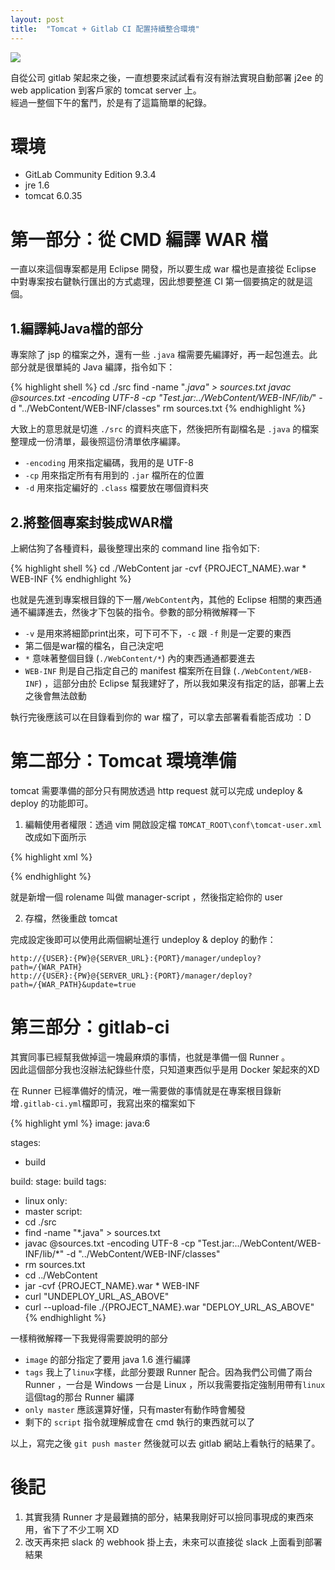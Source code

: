 ```yaml
---
layout: post
title:  "Tomcat + Gitlab CI 配置持續整合環境"
---
```


![](http://i.imgur.com/WAzZmtT.jpg)

自從公司 gitlab 架起來之後，一直想要來試試看有沒有辦法實現自動部署 j2ee 的 web application 到客戶家的 tomcat server 上。  
經過一整個下午的奮鬥，於是有了這篇簡單的紀錄。

# 環境 #

- GitLab Community Edition 9.3.4
- jre 1.6
- tomcat 6.0.35

# 第一部分：從 CMD 編譯 WAR 檔

一直以來這個專案都是用 Eclipse 開發，所以要生成 war 檔也是直接從 Eclipse 中對專案按右鍵執行匯出的方式處理，因此想要整進 CI 第一個要搞定的就是這個。  

## 1.編譯純Java檔的部分 ##

專案除了 jsp 的檔案之外，還有一些 `.java` 檔需要先編譯好，再一起包進去。此部分就是很單純的 Java 編譯，指令如下：

{% highlight shell %}
cd ./src
find -name "*.java" > sources.txt
javac @sources.txt  -encoding UTF-8 -cp "Test.jar:../WebContent/WEB-INF/lib/*" -d "../WebContent/WEB-INF/classes"
rm sources.txt
{% endhighlight %}

大致上的意思就是切進 `./src` 的資料夾底下，然後把所有副檔名是 `.java` 的檔案整理成一份清單，最後照這份清單依序編譯。  

- `-encoding` 用來指定編碼，我用的是 UTF-8
- `-cp` 用來指定所有有用到的 `.jar` 檔所在的位置
- `-d` 用來指定編好的 `.class` 檔要放在哪個資料夾

## 2.將整個專案封裝成WAR檔 ##

上網估狗了各種資料，最後整理出來的 command line 指令如下:

{% highlight shell %}
cd ./WebContent
jar -cvf {PROJECT_NAME}.war * WEB-INF
{% endhighlight %}

也就是先進到專案根目錄的下一層`/WebContent`內，其他的 Eclipse 相關的東西通通不編譯進去，然後才下包裝的指令。參數的部分稍微解釋一下
	
 - `-v` 是用來將細節print出來，可下可不下，`-c` 跟 `-f` 則是一定要的東西
 - 第二個是war檔的檔名，自己決定吧
 - `*` 意味著整個目錄 (`./WebContent/*`) 內的東西通通都要進去
 - `WEB-INF` 則是自己指定自己的 manifest 檔案所在目錄 (`./WebContent/WEB-INF`) ，這部分由於 Eclipse 幫我建好了，所以我如果沒有指定的話，部署上去之後會無法啟動  

執行完後應該可以在目錄看到你的 war 檔了，可以拿去部署看看能否成功 ：D

# 第二部分：Tomcat 環境準備 #

tomcat 需要準備的部分只有開放透過 http request 就可以完成 undeploy & deploy 的功能即可。

1. 編輯使用者權限：透過 vim 開啟設定檔 `TOMCAT_ROOT\conf\tomcat-user.xml` 改成如下面所示

{% highlight xml %}
<?xml version='1.0' encoding='utf-8'?>
<tomcat-users>
  <role rolename="manager"/>
  <role rolename="manager-gui"/>
  <role rolename="manager-script"/>
  <user username="USER_NAME" password="USER_PW" roles="manager-gui,manager-script"/>
</tomcat-users>
{% endhighlight %}

就是新增一個 rolename 叫做 manager-script ，然後指定給你的 user

2. 存檔，然後重啟 tomcat

完成設定後即可以使用此兩個網址進行 undeploy & deploy 的動作：
	
	http://{USER}:{PW}@{SERVER_URL}:{PORT}/manager/undeploy?path=/{WAR_PATH}
	http://{USER}:{PW}@{SERVER_URL}:{PORT}/manager/deploy?path=/{WAR_PATH}&update=true

# 第三部分：gitlab-ci

其實同事已經幫我做掉這一塊最麻煩的事情，也就是準備一個 Runner 。  
因此這個部分我也沒辦法紀錄些什麼，只知道東西似乎是用 Docker 架起來的XD 

在 Runner 已經準備好的情況，唯一需要做的事情就是在專案根目錄新增`.gitlab-ci.yml`檔即可，我寫出來的檔案如下

{% highlight yml %}
image: java:6

stages:
  - build
 
build:
 stage: build
 tags: 
   - linux
 only:
   - master
 script:
   - cd ./src
   - find -name "*.java" > sources.txt
   - javac @sources.txt  -encoding UTF-8 -cp "Test.jar:../WebContent/WEB-INF/lib/*" -d "../WebContent/WEB-INF/classes"
   - rm sources.txt
   - cd ../WebContent
   - jar -cvf {PROJECT_NAME}.war * WEB-INF
   - curl "UNDEPLOY_URL_AS_ABOVE"
   - curl --upload-file ./{PROJECT_NAME}.war "DEPLOY_URL_AS_ABOVE"
{% endhighlight %}

一樣稍微解釋一下我覺得需要說明的部分

 - `image` 的部分指定了要用 java 1.6 進行編譯
 -  `tags` 我上了`linux`字樣，此部分要跟 Runner 配合。因為我們公司備了兩台 Runner ，一台是 Windows 一台是 Linux ，所以我需要指定強制用帶有`linux`這個tag的那台 Runner 編譯
 -  `only master` 應該還算好懂，只有master有動作時會觸發
 -  剩下的 `script` 指令就理解成會在 cmd 執行的東西就可以了

以上，寫完之後 `git push master` 然後就可以去 gitlab 網站上看執行的結果了。


# 後記

1. 其實我猜 Runner 才是最難搞的部分，結果我剛好可以撿同事現成的東西來用，省下了不少工啊 XD
2. 改天再來把 slack 的 webhook 掛上去，未來可以直接從 slack 上面看到部署結果 